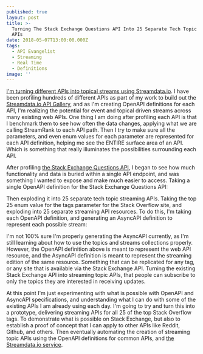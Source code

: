 ```yaml
---
published: true
layout: post
title: >-
  Turning The Stack Exchange Questions API Into 25 Separate Tech Topic Streaming
  APIs
date: 2018-05-07T13:00:00.000Z
tags:
  - API Evangelist
  - Streaming
  - Real Time
  - Definitions
image: ''
---
```

[I'm turning different APIs into topical streams using Streamdata.io](http://streamdata.io). I have been profiling hundreds of different APIs as part of my work to build out the [Streamdata.io API Gallery](http://api.gallery.streamdata.io/), and as I'm creating OpenAPI definitions for each API, I'm realizing the potential for event and topical driven streams across many existing web APIs. One thing I am doing after profiling each API is that I benchmark them to see how often the data changes, applying what we are calling StreamRank to each API path. Then I try to make sure all the parameters, and even enum values for each parameter are represented for each API definition, helping me see the ENTIRE surface area of an API. Which is something that really illuminates the possibilities surrounding each API.

After profiling [the Stack Exchange Questions API](https://api.stackexchange.com/docs/questions#order=desc&sort=activity&tagged=php&filter=default&site=stackoverflow&run=true), I began to see how much functionality and data is buried within a single API endpoint, and was something I wanted to expose and make much easier to access. Taking a single OpenAPI definition for the Stack Exchange Questions API:

<script src="https://gist.github.com/kinlane/ab5c043fc2aa08fc233935e57e24d217.js"></script>

Then exploding it into 25 separate tech topic streaming APIs. Taking the top 25 enum value for the tags parameter for the Stack Overflow site, and exploding into 25 separate streaming API resources. To do this, I'm taking each OpenAPI definition, and generating an AsyncAPI definition to represent each possible stream:

<script src="https://gist.github.com/kinlane/cab2b55c14b8fe0b6dab3ef9d198e2d2.js"></script>

I'm not 100% sure I'm properly generating the AsyncAPI currently, as I'm still learning about how to use the topics and streams collections properly. However, the OpenAPI definition above is meant to represent the web API resource, and the AsyncAPI definition is meant to represent the streaming edition of the same resource. Something that can be replicated for any tag, or any site that is available via the Stack Exchange API. Turning the existing Stack Exchange API into streaming topic APIs, that people can subscribe to only the topics they are interested in receiving updates.

At this point I'm just experimenting with what is possible with OpenAPI and AsyncAPI specifications, and understanding what I can do with some of the existing APIs I am already using each day. I'm going to try and turn this into a prototype, delivering streaming APIs for all 25 of the top Stack Overflow tags. To demonstrate what is possible on Stack Exchange, but also to establish a proof of concept that I can apply to other APIs like Reddit, Github, and others. Then eventually automating the creation of streaming topic APIs using the OpenAPI definitions for common APIs, and [the Streamdata.io service](http://streamdata.io).
